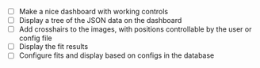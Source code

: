 - [ ] Make a nice dashboard with working controls
- [ ] Display a tree of the JSON data on the dashboard
- [ ] Add crosshairs to the images, with positions controllable by the user or config file
- [ ] Display the fit results
- [ ] Configure fits and display based on configs in the database
